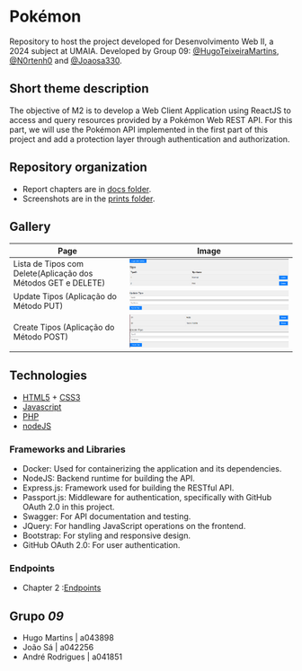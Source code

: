 # Pokémon

Repository to host the project developed for Desenvolvimento Web II, a 2024 subject at UMAIA. Developed by Group 09: [@HugoTeixeiraMartins](https://github.com/HugoTeixeiraMartins), [@N0rtenh0](https://github.com/N0rtenh0) and [@Joaosa330](https://github.com/Joaosa330).

## Short theme description

The objective of M2 is to develop a Web Client Application using ReactJS to access and query resources provided by a Pokémon Web REST API. For this part, we will use the Pokémon API implemented in the first part of this project and add a protection layer through authentication and authorization.

## Repository organization

* Report chapters are in [docs folder](Doc_M2).
* Screenshots are in the [prints folder](Doc_M2).

## Gallery

| Page      | Image |
| ----------- | ----------- |
| Lista de Tipos com Delete(Aplicação dos Métodos GET e DELETE)   | ![Pokémon](Doc_M2/img1.png)       |
| Update Tipos (Aplicação do Método PUT) | ![Pokémon](Doc_M2/img2.png)       |
| Create Tipos (Aplicação do Método POST)      | ![Pokémon](Doc_M2/img3.png)       |

## Technologies

* [HTML5](https://html.spec.whatwg.org/multipage/) + [CSS3](https://www.w3.org/Style/CSS/)
* [Javascript](https://developer.mozilla.org/en-US/docs/Learn/JavaScript)
* [PHP](https://www.php.net/)
* [nodeJS](https://nodejs.org/en/)


### Frameworks and Libraries

* Docker: Used for containerizing the application and its dependencies.
* NodeJS: Backend runtime for building the API.
* Express.js: Framework used for building the RESTful API.
* Passport.js: Middleware for authentication, specifically with GitHub OAuth 2.0 in this project.
* Swagger: For API documentation and testing.
* JQuery: For handling JavaScript operations on the frontend.
* Bootstrap: For styling and responsive design.
* GitHub OAuth 2.0: For user authentication.

### Endpoints

* Chapter 2 :[Endpoints](Docs/Resources.md)

## Grupo _09_
* Hugo Martins | a043898
* João Sá | a042256
* André Rodrigues | a041851
